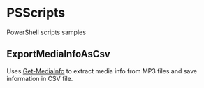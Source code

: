 # PSScripts
PowerShell scripts samples

## ExportMediaInfoAsCsv
Uses [Get-MediaInfo](https://github.com/stax76/Get-MediaInfo) to extract media info from MP3 files and save information in CSV file.
